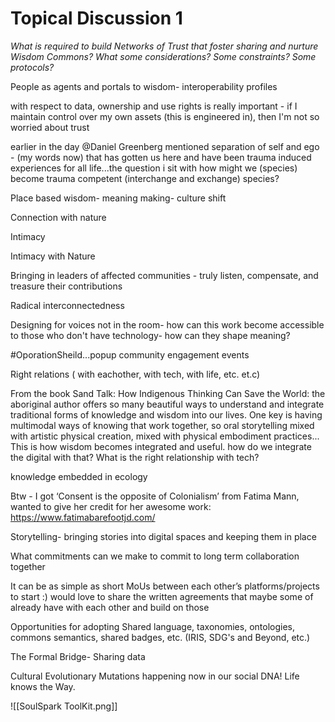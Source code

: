 # Topical Discussion 1

_What is required to build Networks of Trust that foster sharing and nurture Wisdom Commons? What some considerations? Some constraints? Some protocols?_

People as agents and portals to wisdom- interoperability profiles

with respect to data, ownership and use rights is really important - if I maintain control over my own assets (this is engineered in), then I'm not so worried about trust

earlier in the day @Daniel Greenberg mentioned separation of self and ego - (my words now) that has gotten us here and have been trauma induced experiences for all life...the question i sit with how might we (species) become trauma competent (interchange and exchange) species?

Place based wisdom- meaning making- culture shift

Connection with nature

Intimacy

Intimacy with Nature

Bringing in leaders of affected communities - truly listen, compensate, and treasure their contributions

Radical interconnectedness

Designing for voices not in the room- how can this work become accessible to those who don't have technology- how can they shape meaning?

#OporationSheild...popup community engagement events

Right relations ( with eachother, with tech, with life, etc. et.c)

From the book Sand Talk: How Indigenous Thinking Can Save the World: the aboriginal author offers so many beautiful ways to understand and integrate traditional forms of knowledge and wisdom into our lives. One key is having multimodal ways of knowing that work together, so oral storytelling mixed with artistic physical creation, mixed with physical embodiment practices... This is how wisdom becomes integrated and useful. how do we integrate the digital with that? What is the right relationship with tech?

knowledge embedded in ecology

Btw - I got ‘Consent is the opposite of Colonialism’ from Fatima Mann, wanted to give her credit for her awesome work: <https://www.fatimabarefootjd.com/>

Storytelling- bringing stories into digital spaces and keeping them in place

What commitments can we make to commit to long term collaboration together

It can be as simple as short MoUs between each other’s platforms/projects to start :) would love to share the written agreements that maybe some of already have with each other and build on those

Opportunities for adopting Shared language, taxonomies, ontologies, commons semantics, shared badges, etc. (IRIS, SDG's and Beyond, etc.)

The Formal Bridge- Sharing data

Cultural Evolutionary Mutations happening now in our social DNA! Life knows the Way.

![[SoulSpark ToolKit.png]]
